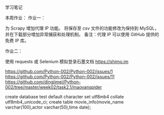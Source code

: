 学习笔记

本周作业：
作业一：

为 Scrapy 增加代理 IP 功能。
将保存至 csv 文件的功能修改为保持到 MySQL，并在下载部分增加异常捕获和处理机制。
备注：代理 IP 可以使用 GitHub 提供的免费 IP 库。

作业二：

使用 requests 或 Selenium 模拟登录石墨文档 https://shimo.im


https://github.com/Python-002/Python-002/issues/1
https://github.com/Python-002/Python-002/issues/11
https://github.com/dingjimei/Python-002/tree/master/week02/task2.1/maoyanspider

create database test default character set utf8mb4 collate utf8mb4_unicode_ci;
create table movie_info(movie_name varchar(100),actor varchar(50),time date);
